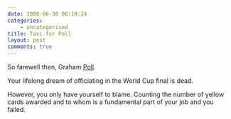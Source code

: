 ```yaml
---
date: 2006-06-30 06:18:24
categories:
    - uncategorised
title: Taxi for Poll
layout: post
comments: true
---
```

So farewell then, Graham
[Poll](http://news.bbc.co.uk/sport1/hi/football/world_cup_2006/5108722.stm%20).

Your lifelong dream of officiating in the World Cup final is dead.

However, you only have yourself to blame. Counting the number of yellow
cards awarded and to whom is a fundamental part of your job and you
failed.
